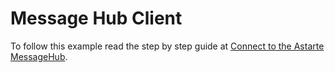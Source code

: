 <!--
This file is part of Astarte.

Copyright 2025 SECO Mind Srl

Licensed under the Apache License, Version 2.0 (the "License");
you may not use this file except in compliance with the License.
You may obtain a copy of the License at

    http://www.apache.org/licenses/LICENSE-2.0

Unless required by applicable law or agreed to in writing, software
distributed under the License is distributed on an "AS IS" BASIS,
WITHOUT WARRANTIES OR CONDITIONS OF ANY KIND, either express or implied.
See the License for the specific language governing permissions and
limitations under the License.

SPDX-License-Identifier: Apache-2.0

-->

# Message Hub Client

To follow this example read the step by step guide at
[Connect to the Astarte MessageHub](https://docs.rs/astarte-device-sdk/latest/astarte_device_sdk/_docs/_connect_to_the_astarte_msghub/index.html).
